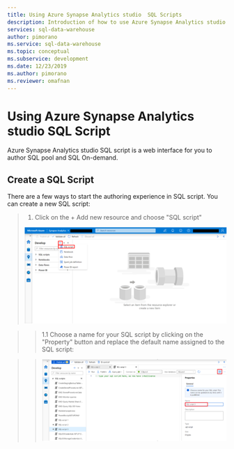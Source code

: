 ```yaml
---
title: Using Azure Synapse Analytics studio  SQL Scripts
description: Introduction of how to use Azure Synapse Analytics studio SQL Scripts   
services: sql-data-warehouse 
author: pimorano 
ms.service: sql-data-warehouse 
ms.topic: conceptual 
ms.subservice: development
ms.date: 12/23/2019
ms.author: pimorano 
ms.reviewer: omafnan
---
```


# Using Azure Synapse Analytics studio SQL Script
Azure Synapse Analytics studio SQL script is a web interface for you to author SQL pool and SQL On-demand. 

## Create a SQL Script
There are a few ways to start the authoring experience in SQL script. You can create a new SQL script: 

>1. Click on the + Add new resource and choose "SQL script" 
><img src=".\media\authoring-sql-script\NewSQLScript.PNG" alt="Create SQL Script" width="700"/>

>>    1.1 Choose a name for your SQL script by clicking on the "Property" button   and replace the default name assigned to the SQL script:

>>   <img src=".\media\authoring-sql-script\NewSQLScriptRename.PNG" alt="Create SQL Script" width="700"/>